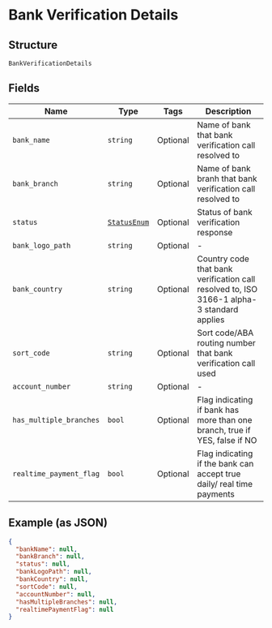 
# Bank Verification Details

## Structure

`BankVerificationDetails`

## Fields

| Name | Type | Tags | Description |
|  --- | --- | --- | --- |
| `bank_name` | `string` | Optional | Name of bank that bank verification call resolved to |
| `bank_branch` | `string` | Optional | Name of bank branh that bank verification call resolved to |
| `status` | [`StatusEnum`](../../doc/models/status-enum.md) | Optional | Status of bank verification response |
| `bank_logo_path` | `string` | Optional | - |
| `bank_country` | `string` | Optional | Country code that bank verification call resolved to, ISO 3166-1 alpha-3 standard applies |
| `sort_code` | `string` | Optional | Sort code/ABA routing number that bank verification call used |
| `account_number` | `string` | Optional | - |
| `has_multiple_branches` | `bool` | Optional | Flag indicating if bank has more than one branch, true if YES, false if NO |
| `realtime_payment_flag` | `bool` | Optional | Flag indicating if the bank can accept true daily/ real time payments |

## Example (as JSON)

```json
{
  "bankName": null,
  "bankBranch": null,
  "status": null,
  "bankLogoPath": null,
  "bankCountry": null,
  "sortCode": null,
  "accountNumber": null,
  "hasMultipleBranches": null,
  "realtimePaymentFlag": null
}
```

